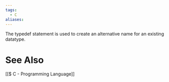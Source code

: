 ```yaml
---
tags:
  - C
aliases:
---
```

The typedef statement is used to create an alternative name for an existing datatype.

# See Also
[[$ C - Programming Language]]